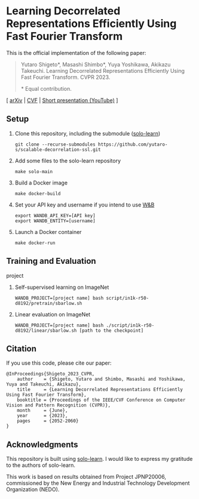 
# Learning Decorrelated Representations Efficiently Using Fast Fourier Transform

This is the official implementation of the following paper:

>Yutaro Shigeto\*, Masashi Shimbo\*, Yuya Yoshikawa, Akikazu Takeuchi. 
Learning Decorrelated Representations Efficiently Using Fast Fourier Transform. 
CVPR 2023.
>
>\* Equal contribution.

[ [arXiv](https://arxiv.org/abs/2301.01569) | [CVF](https://openaccess.thecvf.com/content/CVPR2023/html/Shigeto_Learning_Decorrelated_Representations_Efficiently_Using_Fast_Fourier_Transform_CVPR_2023_paper.html) | [Short presentation (YouTube)](https://youtu.be/ngPiU13Fg0M) ]


## Setup

1. Clone this repository, including the submodule ([solo-learn](https://github.com/vturrisi/solo-learn))

    ```
    git clone --recurse-submodules https://github.com/yutaro-s/scalable-decorrelation-ssl.git
    ```

2. Add some files to the solo-learn repository

    ```
    make solo-main
    ```

3. Build a Docker image

    ```
    make docker-build
    ```

4. Set your API key and username if you intend to use [W&B](https://wandb.ai/)

    ```
    export WANDB_API_KEY=[API key]
    export WANDB_ENTITY=[username]
    ```

5. Launch a Docker container

    ```
    make docker-run
    ```


## Training and Evaluation
project 
1. Self-supervised learning on ImageNet

    ```
    WANDB_PROJECT=[project name] bash script/in1k-r50-d8192/pretrain/sbarlow.sh
    ```

2. Linear evaluation on ImageNet

    ```
    WANDB_PROJECT=[project name] bash ./script/in1k-r50-d8192/linear/sbarlow.sh [path to the checkpoint]
    ```


## Citation

If you use this code, please cite our paper:

```
@InProceedings{Shigeto_2023_CVPR,
    author    = {Shigeto, Yutaro and Shimbo, Masashi and Yoshikawa, Yuya and Takeuchi, Akikazu},
    title     = {Learning Decorrelated Representations Efficiently Using Fast Fourier Transform},
    booktitle = {Proceedings of the IEEE/CVF Conference on Computer Vision and Pattern Recognition (CVPR)},
    month     = {June},
    year      = {2023},
    pages     = {2052-2060}
}
```


## Acknowledgments

This repository is built using [solo-learn](https://github.com/vturrisi/solo-learn). I would like to express my gratitude to the authors of solo-learn.

This work is based on results obtained from Project JPNP20006, commissioned by the New Energy and Industrial Technology Development Organization (NEDO).
